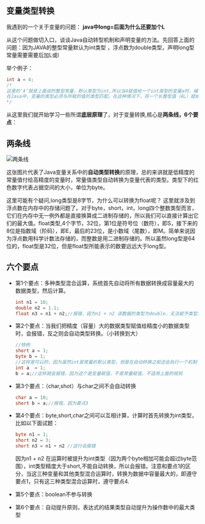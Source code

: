 ## 变量类型转换

我遇到的一个关于变量的问题：
**java中long=后面为什么还要加个L**

从这个问题做切入口，谈谈Java自动转型机制和声明变量的方法。先回答上面的问题：因为JAVA的整型常量默认为int类型 ，浮点数为double类型，声明long型常量需要需要后加L或l

举个例子：
```java
int a = 4; 
/*
这里的‘4’就是上面说的整型常量，默认类型为int,所以当4赋值给一个int类型的变量a时，编译通过。
在Java中，变量的类型必须与所赋的值的类型匹配。在这种情况下，将一个长整型值（4L）赋给一个整型变量（int a）会导致编译错误。
*/
```

从这里我们就开始学习一些所谓**底层原理**了，对于变量转换,核心是**两条线，6个要点**：
## 两条线

![两条线](https://github.com/liu2su/Java-SEnote/assets/96462566/d5dd8b2b-8c69-4213-9730-ced5bdc555b4)

这张图片代表了Java变量关系中的**自动类型转换**的原理，总的来讲就是低精度的常量值付给高精度的变量时，常量值类型自动转换为变量代表的类型。类型下的红色数字代表占据空间的大小，单位为byte。

这里可能有个疑问,long类型是8字节，为什么可以转换为float呢？ 这里就涉及到浮点数在内存中的存储问题了。对于byte，short，int，long四个整数类型而言，它们在内存中无一例外都是直接换算成二进制存储的，所以我们可以直接计算出它们的最大值。float类型,4个字节，32位，第1位是符号位（数符），即S，接下来的8位是指数域（阶码），即E，最后的23位，是小数域（尾数），即M。简单来说因为浮点数用科学计数法存储的，而整数是用二进制存储的。所以虽然long型是64位的，float型是32位，但是float型所能表示的数要远远大于long型。

## 六个要点

- 第1个要点：多种类型混合运算，系统首先自动将所有数据转换成容量最大的数据类型，然后计算。
  ```java
  int n1 = 10;
  double n2 = 1.1;
  float n3 = n1 + n2;//报错，因为n1 + n2 该数据的类型为double，无法赋予类型为float的变量
  ```
- 第2个要点：当我们把精度（容量）大的数据类型赋值给精度小的数据类型时，会报错，反之则会自动类型转换。（小转换到大）
  ```java
  //特例
  short a = 1;
  byte b = 1;
  //这样是可以的，因为虽然int是常量的默认类型，但是在自动转换之前还会执行一个机制：先判断该值是否在变量short,byte范围内，如果是则正常赋值（只有被赋值的变量类型是byte和short才会这么做）。
  int a  = 1;
  b = a;//这样就会报错，因为这个是变量赋值，不是常量赋值，不适用上面的规则
  ```
- 第3个要点：（char,shot）与char之间不会自动转换
  ```java
  char a = 10;
  short b = a;//报错，因为要点3
  ```
- 第4个要点：byte,short,char之间可以互相计算，计算时首先转换为int类型，比如以下面试题：
  ```java
  byte n1 = 1;
  short n2 = 3;
  short n3 = n1 + n2 //这行会报错
  ```
  因为n1 + n2 在运算时被提升为int类型（因为两个byte相加可能会超过byte范围），int类型精度大于short,不能自动转换，所以会报错。注意和要点1的区分，当这三种变量和其他类型混合运算时，转换为数据中容量最大的，即遵守要点1，只有这三种类型混合运算时，遵守要点4.
  
- 第5个要点：boolean不参与转换
- 第6个要点：自动提升原则，表达式的结果类型自动提升为操作数中的最大类型

